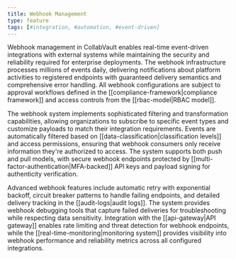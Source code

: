 ```yaml
---
title: Webhook Management
type: feature
tags: [#integration, #automation, #event-driven]
---
```


Webhook management in CollabVault enables real-time event-driven integrations with external systems while maintaining the security and reliability required for enterprise deployments. The webhook infrastructure processes millions of events daily, delivering notifications about platform activities to registered endpoints with guaranteed delivery semantics and comprehensive error handling. All webhook configurations are subject to approval workflows defined in the [[compliance-framework|compliance framework]] and access controls from the [[rbac-model|RBAC model]].

The webhook system implements sophisticated filtering and transformation capabilities, allowing organizations to subscribe to specific event types and customize payloads to match their integration requirements. Events are automatically filtered based on [[data-classification|classification levels]] and access permissions, ensuring that webhook consumers only receive information they're authorized to access. The system supports both push and pull models, with secure webhook endpoints protected by [[multi-factor-authentication|MFA-backed]] API keys and payload signing for authenticity verification.

Advanced webhook features include automatic retry with exponential backoff, circuit breaker patterns to handle failing endpoints, and detailed delivery tracking in the [[audit-logs|audit logs]]. The system provides webhook debugging tools that capture failed deliveries for troubleshooting while respecting data sensitivity. Integration with the [[api-gateway|API gateway]] enables rate limiting and threat detection for webhook endpoints, while the [[real-time-monitoring|monitoring system]] provides visibility into webhook performance and reliability metrics across all configured integrations.